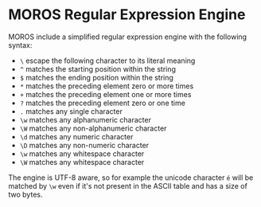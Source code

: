 # MOROS Regular Expression Engine

MOROS include a simplified regular expression engine with the following syntax:

- `\` escape the following character to its literal meaning
- `^` matches the starting position within the string
- `$` matches the ending position within the string
- `*` matches the preceding element zero or more times
- `+` matches the preceding element one or more times
- `?` matches the preceding element zero or one time
- `.` matches any single character
- `\w` matches any alphanumeric character
- `\W` matches any non-alphanumeric character
- `\d` matches any numeric character
- `\D` matches any non-numeric character
- `\w` matches any whitespace character
- `\W` matches any whitespace character

The engine is UTF-8 aware, so for example the unicode character `é` will be
matched by `\w` even if it's not present in the ASCII table and has a size
of two bytes.

